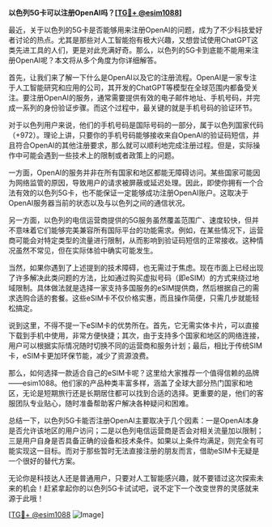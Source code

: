 **以色列5G卡可以注册OpenAI吗？[[TG💪+ @esim1088](https://t.me/s/esim1088)]**

最近，关于以色列的5G卡是否能够用来注册OpenAI的问题，成为了不少科技爱好者讨论的热点。尤其是那些对人工智能抱有极大兴趣，又想尝试使用ChatGPT这类先进工具的人们，更是对此充满好奇。那么，以色列的5G卡到底能不能用来注册OpenAI呢？本文将从多个角度为你详细解答。

首先，让我们来了解一下什么是OpenAI以及它的注册流程。OpenAI是一家专注于人工智能研究和应用的公司，其开发的ChatGPT等模型在全球范围内都备受关注。要注册OpenAI的服务，通常需要提供有效的电子邮件地址、手机号码，并完成一系列的身份验证步骤。而这个过程中，最关键的就是手机号码的验证环节。

对于以色列用户来说，他们的手机号码是国际号码的一部分，属于以色列国家代码（+972）。理论上讲，只要你的手机号码能够接收来自OpenAI的验证码短信，并且符合OpenAI的其他注册要求，那么就可以顺利地完成注册过程。但是，实际操作中可能会遇到一些技术上的限制或者政策上的问题。

一方面，OpenAI的服务并非在所有国家和地区都能无障碍访问。某些国家可能因为网络监管的原因，导致用户的请求被屏蔽或延迟处理。因此，即使你拥有一个合法有效的以色列5G卡，也不能保证一定能够成功注册OpenAI账户。这取决于OpenAI服务器当前的状态以及与以色列之间的通信状况。

另一方面，以色列的电信运营商提供的5G服务虽然覆盖范围广、速度较快，但并不意味着它们能够完美兼容所有国际平台的功能需求。例如，在某些情况下，运营商可能会对特定类型的流量进行限制，从而影响到验证码短信的正常接收。这种情况虽然不常见，但在实际体验中确实可能发生。

当然，如果你遇到了上述提到的技术障碍，也无需过于焦虑。现在市面上已经出现了许多解决此类问题的方法，比如通过购买虚拟号码（即eSIM）的方式来绕过地域限制。具体做法就是选择一家支持多国服务的eSIM提供商，然后根据自己的需求选购合适的套餐。这些eSIM卡不仅价格实惠，而且操作简便，只需几步就能轻松搞定。

说到这里，不得不提一下eSIM卡的优势所在。首先，它无需实体卡片，可以直接下载到手机中使用，非常方便快捷；其次，由于支持多个国家和地区的网络连接，用户可以根据实际情况随时切换不同的运营商和服务计划；最后，相比于传统SIM卡，eSIM卡更加环保节能，减少了资源浪费。

那么，如何选择一款适合自己的eSIM卡呢？这里给大家推荐一个值得信赖的品牌——esim1088。他们家的产品种类丰富多样，涵盖了全球大部分热门国家和地区，无论是短期旅行还是长期居住都可以找到合适的选择。更重要的是，他们的客服团队专业贴心，随时准备帮助客户解决各种疑问和困难。

总结一下，以色列5G卡能否注册OpenAI主要取决于几个因素：一是OpenAI本身是否允许该地区的用户访问；二是以色列电信运营商是否会对相关流量加以限制；三是用户自身是否具备正确的设备和技术条件。如果以上条件均满足，则完全有可能实现这一目标。而对于那些暂时无法直接注册的朋友而言，借助eSIM卡无疑是一个很好的替代方案。

无论你是科技达人还是普通用户，只要对人工智能感兴趣，就不要错过这次探索未来的机会！赶紧拿起你的以色列5G卡试试吧，说不定下一个改变世界的灵感就来源于此哦！

[[TG💪+ @esim1088](https://t.me/s/esim1088) ![Image](https://i.postimg.cc/4NQfJmqS/Snipaste-2025-05-13-00-14-12.png)]